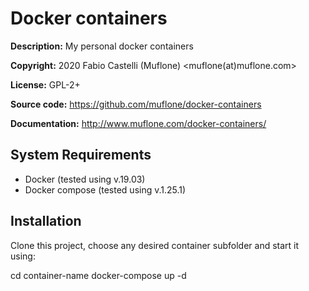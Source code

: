 Docker containers
=================
**Description:** My personal docker containers

**Copyright:** 2020 Fabio Castelli (Muflone) <muflone(at)muflone.com>

**License:** GPL-2+

**Source code:** https://github.com/muflone/docker-containers

**Documentation:** http://www.muflone.com/docker-containers/

System Requirements
-------------------

* Docker (tested using v.19.03)
* Docker compose (tested using v.1.25.1)

Installation
------------

Clone this project, choose any desired container subfolder and start it using:

cd container-name
docker-compose up -d
